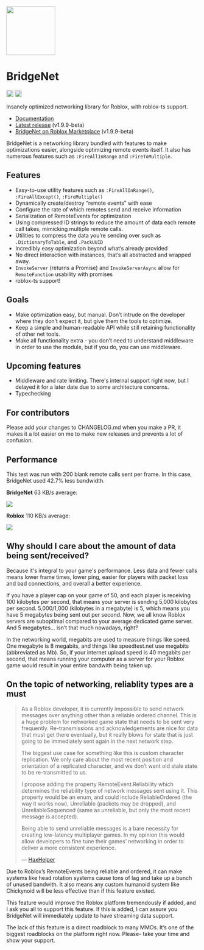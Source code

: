 <img width="128" src="https://devforum-uploads.s3.dualstack.us-east-2.amazonaws.com/uploads/original/4X/1/4/6/14624c95fe154206b1290b8172d31cdc06d2f274.png" />

# BridgeNet

<a href="https://www.npmjs.com/package/@rbxts/bridgenet"><img src="https://badge.fury.io/js/@rbxts%2Fnet.svg" alt="npm version" height="18"></a> <a href="https://wally.run/package/ffrostflame/bridgenet"><img src="https://img.shields.io/badge/wally%20package-3.0.1-red" height="18"/></a>

Insanely optimized networking library for Roblox, with roblox-ts support.

* [Documentation](https://ffrostflame.github.io/BridgeNet/)
* [Latest release](https://github.com/ffrostflame/BridgeNet/releases) (v1.9.9-beta)
* [BridgeNet on Roblox Marketplace](https://www.roblox.com/library/10494533012/BridgeNet-v1-8-7-beta) (v1.9.9-beta)

BridgeNet is a networking library bundled with features to make optimizations easier, alongside optimizing remote events itself. It also has numerous features such as `:FireAllInRange` and `:FireToMultiple`.

## Features
* Easy-to-use utility features such as `:FireAllInRange()`, `:FireAllExcept()`, `:FireMultiple()`
* Dynamically create/destroy “remote events” with ease
* Configure the rate of which remotes send and receive information
* Serialization of RemoteEvents for optimization
* Using compressed ID strings to reduce the amount of data each remote call takes, mimicking multiple remote calls.
* Utilities to compress the data you’re sending over such as `.DictionaryToTable`, and `.PackUUID`
* Incredibly easy optimization beyond what’s already provided
* No direct interaction with instances, that’s all abstracted and wrapped away.
* `InvokeServer` (returns a Promise) and `InvokeServerAsync` allow for `RemoteFunction` usability with promises
* roblox-ts support!

## Goals
* Make optimization easy, but manual. Don’t intrude on the developer where they don’t expect it, but give them the tools to optimize.
* Keep a simple and human-readable API while still retaining functionality of other net tools.
* Make all functionality extra - you don’t need to understand middleware in order to use the module, but if you do, you can use middleware.

## Upcoming features
* Middleware and rate limiting. There's internal support right now, but I delayed it for a later date due to some architecture concerns.
* Typechecking

## For contributors
Please add your changes to CHANGELOG.md when you make a PR, it makes it a lot easier on me to make new releases and prevents a lot of confusion.

## Performance

This test was run with 200 blank remote calls sent per frame. In this case, BridgeNet used 42.7% less bandwidth.

**BridgeNet** 63 KB/s average:

<img src="https://devforum-uploads.s3.dualstack.us-east-2.amazonaws.com/uploads/original/4X/3/1/4/3143289e238ed46e44fb60b50e326d4800232391.png" />

**Roblox** 110 KB/s average:

<img src="https://devforum-uploads.s3.dualstack.us-east-2.amazonaws.com/uploads/original/4X/c/0/b/c0bafc9c93c7ac48ab48740fe28eed8ae2e145fb.png" />

## Why should I care about the amount of data being sent/received?

Because it's integral to your game's performance. Less data and fewer calls means lower frame times, lower ping, easier for players with packet loss and bad connections, and overall a better experience. 

If you have a player cap on your game of 50, and each player is receiving 100 kilobytes per second, that means your server is sending 5,000 kilobytes per second. 5,000/1,000 (kilobytes in a megabyte) is 5, which means you have 5 megabytes being sent out per second. Now, we all know Roblox servers are suboptimal compared to your average dedicated game server. And 5 megabytes... isn’t that much nowadays, right?

In the networking world, megabits are used to measure things like speed. One megabyte is 8 megabits, and things like speedtest.net use megabits (abbreviated as Mb). So, if your internet upload speed is 40 megabits per second, that means running your computer as a server for your Roblox game would result in your entire bandwith being taken up.

## On the topic of networking, reliablity types are a must

> As a Roblox developer, it is currently impossible to send network messages over anything other than a reliable ordered channel. This is a huge problem for networked game state that needs to be sent very frequently. Re-transmissions and acknowledgements are nice for data that must get there eventually, but it really blows for state that is just going to be immediately sent again in the next network step.
>
>The biggest use case for something like this is custom character replication. We only care about the most recent position and orientation of a replicated character, and we don’t want old stale state to be re-transmitted to us.
>
>I propose adding the property RemoteEvent.Reliability which determines the reliability type of network messages sent using it. This property would be an enum, and could include ReliableOrdered (the way it works now), Unreliable (packets may be dropped), and UnreliableSequenced (same as unreliable, but only the most recent message is accepted).
>
>Being able to send unreliable messages is a bare necessity for creating low-latency multiplayer games. In my opinion this would allow developers to fine tune their games’ networking in order to deliver a more consistent experience.
>
> &mdash; [HaxHelper](https://devforum.roblox.com/t/reliability-types-for-remoteevent/308510)

Due to Roblox’s RemoteEvents being reliable and ordered, it can make systems like head rotation systems cause tons of lag and take up a bunch of unused bandwith. It also means any custom humanoid system like Chickynoid will be less effective than if this feature existed.

This feature would improve the Roblox platform tremendously if added, and I ask you all to support this feature. If this is added, I can assure you BridgeNet will immediately update to have streaming data support.

The lack of this feature is a direct roadblock to many MMOs. It’s one of the biggest roadblocks on the platform right now. Please- take your time and show your support.

